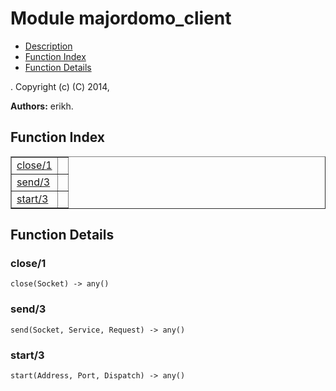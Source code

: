 

# Module majordomo_client #
* [Description](#description)
* [Function Index](#index)
* [Function Details](#functions)


.
Copyright (c) (C) 2014, <COMPANY>

__Authors:__ erikh.
<a name="index"></a>

## Function Index ##


<table width="100%" border="1" cellspacing="0" cellpadding="2" summary="function index"><tr><td valign="top"><a href="#close-1">close/1</a></td><td></td></tr><tr><td valign="top"><a href="#send-3">send/3</a></td><td></td></tr><tr><td valign="top"><a href="#start-3">start/3</a></td><td></td></tr></table>


<a name="functions"></a>

## Function Details ##

<a name="close-1"></a>

### close/1 ###

`close(Socket) -> any()`


<a name="send-3"></a>

### send/3 ###

`send(Socket, Service, Request) -> any()`


<a name="start-3"></a>

### start/3 ###

`start(Address, Port, Dispatch) -> any()`



